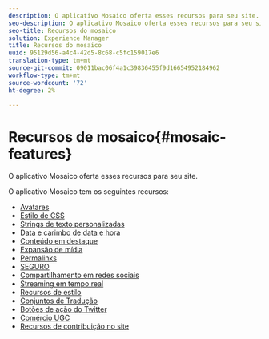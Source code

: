 ```yaml
---
description: O aplicativo Mosaico oferta esses recursos para seu site.
seo-description: O aplicativo Mosaico oferta esses recursos para seu site.
seo-title: Recursos do mosaico
solution: Experience Manager
title: Recursos do mosaico
uuid: 95129d56-a4c4-42d5-8c68-c5fc159017e6
translation-type: tm+mt
source-git-commit: 09011bac06f4a1c39836455f9d16654952184962
workflow-type: tm+mt
source-wordcount: '72'
ht-degree: 2%

---
```



# Recursos de mosaico{#mosaic-features}

O aplicativo Mosaico oferta esses recursos para seu site.



O aplicativo Mosaico tem os seguintes recursos:

* [Avatares](/help/using/c-features-livefyre/c-styling-features/c-avatars.md#c_avatars)
* [Estilo de CSS](/help/using/c-features-livefyre/c-styling-features/c-css-styling-branding.md#c_css_styling_branding)
* [Strings de texto personalizadas](/help/using/c-features-livefyre/c-custom-text-strings.md#c_custom_text_strings)
* [Data e carimbo de data e hora](/help/using/c-features-livefyre/c-styling-features/c-date-and-timestamp.md#c_date_and_timestamp)
* [Conteúdo em destaque](/help/using/c-features-livefyre/c-content-collection-tags/c-featured-content.md#c_featured_content)
* [Expansão de mídia](/help/using/c-features-livefyre/c-enagement-features.md#section_pmq_ycm_d1b)
* [Permalinks](/help/using/c-features-livefyre/c-content-collection-tags/c-permalinks.md#c_permalinks)
* [SEGURO](/help/using/c-features-livefyre/c-about-moderation/c-moderation.md#c_moderation)
* [Compartilhamento em redes sociais](/help/using/c-features-livefyre/c-social-sharing/c-social-sharing.md#c_social_sharing)
* [Streaming em tempo real](/help/using/c-features-livefyre/c-content-behavior-features/c-content-behavior-features.md#section_emd_syl_d1b)
* [Recursos de estilo](/help/using/c-features-livefyre/c-styling-features/c-styling-features.md#c_styling_features)
* [Conjuntos de Tradução](/help/using/c-settings-other/c-translation-sets/c-translation-sets.md#c_translation_sets)
* [Botões de ação do Twitter](/help/using/c-features-livefyre/c-enagement-features.md#section_uzm_ldm_d1b)
* [Comércio UGC](/help/using/c-features-livefyre/c-ugc-commerce.md#c_ugc_commerce)
* [Recursos de contribuição no site](/help/using/c-features-livefyre/c-on-site-contribution-features.md#section_vzs_t2s_d1b)

